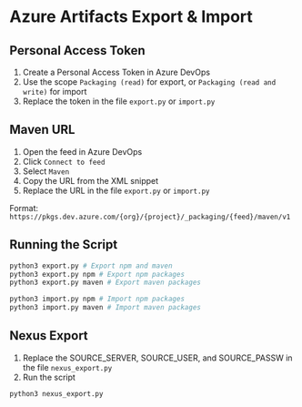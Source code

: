 # Azure Artifacts Export & Import

## Personal Access Token

1. Create a Personal Access Token in Azure DevOps
2. Use the scope `Packaging (read)` for export, or `Packaging (read and write)` for import
3. Replace the token in the file `export.py` or `import.py`

## Maven URL

1. Open the feed in Azure DevOps
2. Click `Connect to feed`
3. Select `Maven`
4. Copy the URL from the XML snippet
5. Replace the URL in the file `export.py` or `import.py`

Format: `https://pkgs.dev.azure.com/{org}/{project}/_packaging/{feed}/maven/v1`

## Running the Script

```bash
python3 export.py # Export npm and maven
python3 export.py npm # Export npm packages
python3 export.py maven # Export maven packages

python3 import.py npm # Import npm packages
python3 import.py maven # Import maven packages
```

## Nexus Export

1. Replace the SOURCE_SERVER, SOURCE_USER, and SOURCE_PASSW in the file `nexus_export.py`
2. Run the script

```bash
python3 nexus_export.py
```
